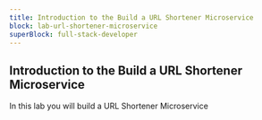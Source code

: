 ```yaml
---
title: Introduction to the Build a URL Shortener Microservice
block: lab-url-shortener-microservice
superBlock: full-stack-developer
---
```


## Introduction to the Build a URL Shortener Microservice

In this lab you will build a URL Shortener Microservice
